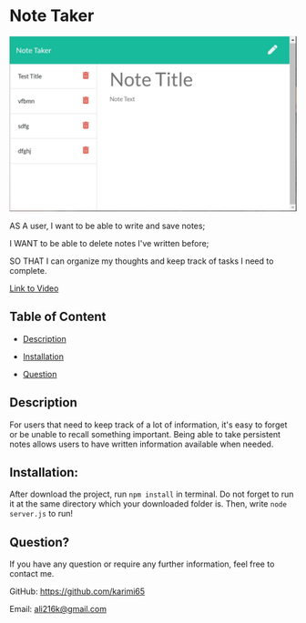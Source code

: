 # Note Taker

![HTML Sample](./public/assets/sample.JPG)

AS A user, I want to be able to write and save notes;

I WANT to be able to delete notes I've written before;

SO THAT I can organize my thoughts and keep track of tasks I need to complete.


[Link to Video]()


## Table of Content
* [Description](#Description)

* [Installation](#Installation)


* [Question](#Question)


## Description
For users that need to keep track of a lot of information, it's easy to forget or be unable to recall something important. Being able to take persistent notes allows users to have written information available when needed.
   

## Installation:
After download the project, run `npm install` in terminal. Do not forget to run it at the same directory which your downloaded folder is. Then, write `node server.js` to run! 

## Question?
If you have any question or require any further information, feel free to contact me. 

GitHub: https://github.com/karimi65

Email: ali216k@gmail.com
